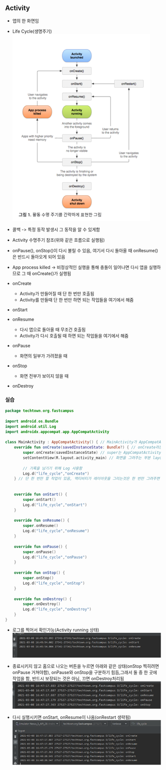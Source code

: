 ## Activity
- 앱의 한 화면임 
- Life Cycle(생명주기)
![one](/img/Android/android/Activity/one.png)

- 콜백 -> 특정 동작 발생시 그 동작을 알 수 있게함 
- Activity 수명주기 참조(위와 같은 흐름으로 실행됨)
- onPause(), onStop()이 다시 불릴 수 있음, 여기서 다시 돌아올 때 onResume()은 반드시 돌아오게 되어 있음 
- App process killed -> 비정상적인 실행을 통해 충돌이 일어나면 다시 앱을 실행하므로 그 때 onCreate()가 실행됨
- onCreate
	- Activity가 만들어질 때 단 한 번만 호출됨 
	- Activity를 만들때 단 한 번만 하면 되는 작업들을 여기에서 해줌 
- onStart
- onResume
	- 다시 앱으로 돌아올 때 무조건 호출됨 
	- Activity가 다시 호출될 때 하면 되는 작업들을 여기에서 해줌 
- onPause
	- 화면의 일부가 가려졌을 때
- onStop
	- 화면 전부가 보이지 않을 때
- onDestroy

### 실습
```Kotlin
package techtown.org.fastcampus

import android.os.Bundle
import android.util.Log
import androidx.appcompat.app.AppCompatActivity

class MainActivity : AppCompatActivity() { // MainActivity가 AppCompatActivity를 상속받음
    override fun onCreate(savedInstanceState: Bundle?) { // onCreate라는 함수를 override라고 하고 savedInstanceState에서 Bundle 타입을 받음
        super.onCreate(savedInstanceState) // super는 AppCompatActivity를 의미함, 그 onCreate함수에 savedInstanceState를 넣어줌
        setContentView(R.layout.activity_main) // 화면을 그려주는 부분 layout을 넣어서 할당시킴

        // 기록을 남기기 위해 Log 사용함
        Log.d("life_cycle","onCreate")
    } // 단 한 번만 할 작업이 있음, 액티비티가 레이아웃을 그리는것은 한 번만 그려주면 되므로 한 번만 그리면 됨 그래서 onCreate에 있음


    override fun onStart() {
        super.onStart()
        Log.d("life_cycle","onStart")
    }

    override fun onResume() {
        super.onResume()
        Log.d("life_cycle","onResume")
    }

    override fun onPause() {
        super.onPause()
        Log.d("life_cycle","onPause")
    }

    override fun onStop() {
        super.onStop()
        Log.d("life_cycle","onStop")
    }

    override fun onDestroy() {
        super.onDestroy()
        Log.d("life_cycle","onDestroy")
    }
}
```

- 로그를 찍어서 확인가능(Activity running 상태)
![two](/img/Android/android/Activity/two.png)

- 종료시키지 않고 홈으로 나오는 버튼을 누르면 아래와 같은 상태(onStop 찍히려면 onPause 거쳐야함), onPause와 onStop을 구분하기 힘듬,그래서 둘 중 한 곳에 작업을 함, 반드시 보장되는 것은 아님, 끄면 onDestroy처리됨
![three](/img/Android/android/Activity/three.png)

- 다시 실행시키면 onStart, onResume이 나옴(onRestart 생략됨)
![four](/img/Android/android/Activity/four.png)

